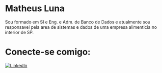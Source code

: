 # Matheus Luna

Sou formado em SI e Eng. e Adm. de Banco de Dados e atualmente sou responsavel pela area de sistemas e dados de uma empresa alimenticia no interior de SP.

# Conecte-se comigo:
[![LinkedIn](https://img.shields.io/badge/LinkedIn-0077B5?style=for-the-badge&logo=linkedin&logoColor=white)](https://www.linkedin.com/in/matheus-luna-76736b5a/)
